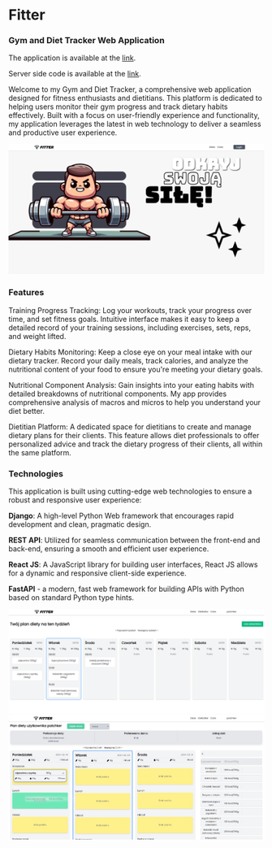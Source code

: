 <h1>Fitter</h1>
<h3>Gym and Diet Tracker Web Application</h3>
<p>The application is available at the <a href="https://patchker.com/works/fitter/">link</a>.</p>
<p>Server side code is available at the <a href="github.com/patchker/fitter-server">link</a>.</p>

<p>Welcome to my Gym and Diet Tracker, a comprehensive web application designed for fitness enthusiasts and dietitians. This platform is dedicated to helping users monitor their gym progress and track dietary habits effectively. Built with a focus on user-friendly experience and functionality, my application leverages the latest in web technology to deliver a seamless and productive user experience.</p>

<img src="./fitter.png">
<h3>Features</h3>
<p>Training Progress Tracking: Log your workouts, track your progress over time, and set fitness goals. Intuitive interface makes it easy to keep a detailed record of your training sessions, including exercises, sets, reps, and weight lifted.

Dietary Habits Monitoring: Keep a close eye on your meal intake with our dietary tracker. Record your daily meals, track calories, and analyze the nutritional content of your food to ensure you're meeting your dietary goals.

Nutritional Component Analysis: Gain insights into your eating habits with detailed breakdowns of nutritional components. My app provides comprehensive analysis of macros and micros to help you understand your diet better.

Dietitian Platform: A dedicated space for dietitians to create and manage dietary plans for their clients. This feature allows diet professionals to offer personalized advice and track the dietary progress of their clients, all within the same platform.
</p>
<h3>Technologies</h3>
This application is built using cutting-edge web technologies to ensure a robust and responsive user experience:

<b>Django</b>: A high-level Python Web framework that encourages rapid development and clean, pragmatic design.

<b>REST API</b>: Utilized for seamless communication between the front-end and back-end, ensuring a smooth and efficient user experience.

<b>React JS</b>: A JavaScript library for building user interfaces, React JS allows for a dynamic and responsive client-side experience.

<b>FastAPI</b> - a modern, fast web framework for building APIs with Python based on standard Python type hints. 

<img src="dietCalendar.png">
<img src="dietEditor.png">
